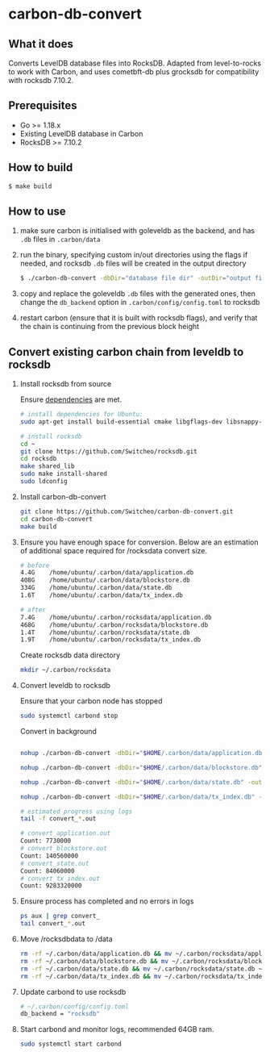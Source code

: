 # carbon-db-convert

## What it does
Converts LevelDB database files into RocksDB. Adapted from level-to-rocks to work with Carbon, and uses cometbft-db plus grocksdb for compatibility with rocksdb 7.10.2.

## Prerequisites
* Go >= 1.18.x
* Existing LevelDB database in Carbon
* RocksDB >= 7.10.2

## How to build
```sh
$ make build
```

## How to use
1. make sure carbon is initialised with goleveldb as the backend, and has `.db` files in `.carbon/data`
2. run the binary, specifying custom in/out directories using the flags if needed, and rocksdb `.db` files will be created in the output directory

    ```sh
    $ ./carbon-db-convert -dbDir="database file dir" -outDir="output file dir"
    ```
3. copy and replace the goleveldb `.db` files with the generated ones, then change the `db_backend` option in `.carbon/config/config.toml` to rocksdb
4. restart carbon (ensure that it is built with rocksdb flags), and verify that the chain is continuing from the previous block height

## Convert existing carbon chain from leveldb to rocksdb

1. Install rocksdb from source

    Ensure [dependencies](https://github.com/Switcheo/rocksdb/blob/v7.10.2-patched/INSTALL.md#dependencies) are met.

    ```bash
    # install dependencies for Ubuntu:
    sudo apt-get install build-essential cmake libgflags-dev libsnappy-dev zlib1g-dev libbz2-dev liblz4-dev libzstd-dev -y
    ```

    ```bash
    # install rocksdb
    cd ~
    git clone https://github.com/Switcheo/rocksdb.git
    cd rocksdb
    make shared_lib
    sudo make install-shared
    sudo ldconfig
    ```

2. Install carbon-db-convert
    ```bash
    git clone https://github.com/Switcheo/carbon-db-convert.git
    cd carbon-db-convert
    make build
    ```

3. Ensure you have enough space for conversion. Below are an estimation of additional space required for /rocksdata convert size.

    ```bash
    # before
    4.4G	/home/ubuntu/.carbon/data/application.db
    408G	/home/ubuntu/.carbon/data/blockstore.db
    334G	/home/ubuntu/.carbon/data/state.db
    1.6T	/home/ubuntu/.carbon/data/tx_index.db
    ```

    ```bash
    # after
    7.4G	/home/ubuntu/.carbon/rocksdata/application.db
    468G	/home/ubuntu/.carbon/rocksdata/blockstore.db
    1.4T	/home/ubuntu/.carbon/rocksdata/state.db
    1.9T	/home/ubuntu/.carbon/rocksdata/tx_index.db
    ```

    Create rocksdb data directory
    ```bash
    mkdir ~/.carbon/rocksdata
    ```

4. Convert leveldb to rocksdb

    Ensure that your carbon node has stopped
    ```bash
    sudo systemctl carbond stop
    ```

    Convert in background
    ```bash

    nohup ./carbon-db-convert -dbDir="$HOME/.carbon/data/application.db" -outDir="$HOME/.carbon/rocksdata" > convert_application.out 2>&1 &

    nohup ./carbon-db-convert -dbDir="$HOME/.carbon/data/blockstore.db" -outDir="$HOME/.carbon/rocksdata" > convert_blockstore.out 2>&1 &

    nohup ./carbon-db-convert -dbDir="$HOME/.carbon/data/state.db" -outDir="$HOME/.carbon/rocksdata" > convert_state.out 2>&1 &

    nohup ./carbon-db-convert -dbDir="$HOME/.carbon/data/tx_index.db" -outDir="$HOME/.carbon/rocksdata" > convert_tx_index.out 2>&1 &
    ```

    ```bash
    # estimated progress using logs
    tail -f convert_*.out

    # convert_application.out
    Count: 7730000
    # convert_blockstore.out
    Count: 140560000
    # convert_state.out
    Count: 84060000
    # convert_tx_index.out
    Count: 9283320000
    ```

5. Ensure process has completed and no errors in logs
    ```bash
    ps aux | grep convert_
    tail convert_*.out
    ```

6. Move /rocksdbdata to /data
    ```bash
    rm -rf ~/.carbon/data/application.db && mv ~/.carbon/rocksdata/application.db ~/.carbon/data
    rm -rf ~/.carbon/data/blockstore.db && mv ~/.carbon/rocksdata/blockstore.db ~/.carbon/data
    rm -rf ~/.carbon/data/state.db && mv ~/.carbon/rocksdata/state.db ~/.carbon/data
    rm -rf ~/.carbon/data/tx_index.db && mv ~/.carbon/rocksdata/tx_index.db ~/.carbon/data
    ```

7. Update carbond to use rocksdb

    ```bash
    # ~/.carbon/config/config.toml
    db_backend = "rocksdb"
    ```

8. Start carbond and monitor logs, recommended 64GB ram.
    ```bash
    sudo systemctl start carbond
    ```
